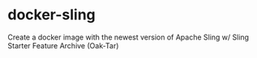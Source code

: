 # docker-sling
Create a docker image with the newest version of Apache Sling w/ Sling Starter Feature Archive (Oak-Tar)
